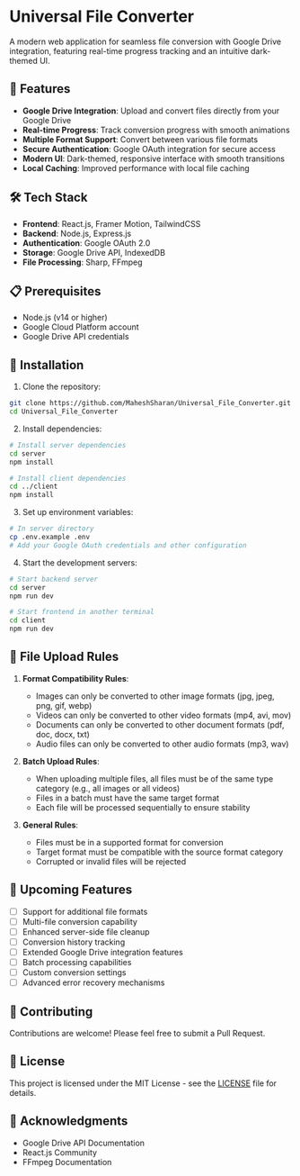 # Universal File Converter

A modern web application for seamless file conversion with Google Drive integration, featuring real-time progress tracking and an intuitive dark-themed UI.

## 🚀 Features

- **Google Drive Integration**: Upload and convert files directly from your Google Drive
- **Real-time Progress**: Track conversion progress with smooth animations
- **Multiple Format Support**: Convert between various file formats
- **Secure Authentication**: Google OAuth integration for secure access
- **Modern UI**: Dark-themed, responsive interface with smooth transitions
- **Local Caching**: Improved performance with local file caching

## 🛠️ Tech Stack

- **Frontend**: React.js, Framer Motion, TailwindCSS
- **Backend**: Node.js, Express.js
- **Authentication**: Google OAuth 2.0
- **Storage**: Google Drive API, IndexedDB
- **File Processing**: Sharp, FFmpeg

## 📋 Prerequisites

- Node.js (v14 or higher)
- Google Cloud Platform account
- Google Drive API credentials

## 🔧 Installation

1. Clone the repository:
```bash
git clone https://github.com/MaheshSharan/Universal_File_Converter.git
cd Universal_File_Converter
```

2. Install dependencies:
```bash
# Install server dependencies
cd server
npm install

# Install client dependencies
cd ../client
npm install
```

3. Set up environment variables:
```bash
# In server directory
cp .env.example .env
# Add your Google OAuth credentials and other configuration
```

4. Start the development servers:
```bash
# Start backend server
cd server
npm run dev

# Start frontend in another terminal
cd client
npm run dev
```

## 📝 File Upload Rules

1. **Format Compatibility Rules**:
   - Images can only be converted to other image formats (jpg, jpeg, png, gif, webp)
   - Videos can only be converted to other video formats (mp4, avi, mov)
   - Documents can only be converted to other document formats (pdf, doc, docx, txt)
   - Audio files can only be converted to other audio formats (mp3, wav)

2. **Batch Upload Rules**:
   - When uploading multiple files, all files must be of the same type category (e.g., all images or all videos)
   - Files in a batch must have the same target format
   - Each file will be processed sequentially to ensure stability

3. **General Rules**:
   - Files must be in a supported format for conversion
   - Target format must be compatible with the source format category
   - Corrupted or invalid files will be rejected

## 🎯 Upcoming Features

- [ ] Support for additional file formats
- [ ] Multi-file conversion capability
- [ ] Enhanced server-side file cleanup
- [ ] Conversion history tracking
- [ ] Extended Google Drive integration features
- [ ] Batch processing capabilities
- [ ] Custom conversion settings
- [ ] Advanced error recovery mechanisms

## 🤝 Contributing

Contributions are welcome! Please feel free to submit a Pull Request.

## 📄 License

This project is licensed under the MIT License - see the [LICENSE](LICENSE) file for details.

## 🙏 Acknowledgments

- Google Drive API Documentation
- React.js Community
- FFmpeg Documentation
